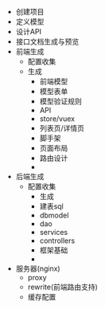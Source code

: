 - 创建项目
- 定义模型
- 设计API
- 接口文档生成与预览
- 前端生成
  - 配置收集
  - 生成
    - 前端模型
    - 模型表单
    - 模型验证规则
    - API
    - store/vuex
    - 列表页/详情页
    - 脚手架
    - 页面布局
    - 路由设计
    -
- 后端生成
  - 配置收集
    - 生成
    - 建表sql
    - dbmodel
    - dao
    - services
    - controllers
    - 框架基础
    -
- 服务器(nginx)
  - proxy
  - rewrite(前端路由支持)
  - 缓存配置


